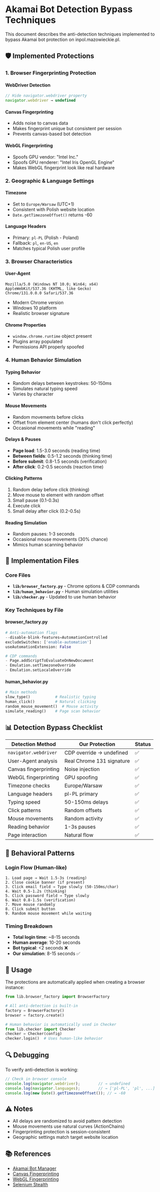 # Akamai Bot Detection Bypass Techniques

This document describes the anti-detection techniques implemented to bypass Akamai bot protection on inpol.mazowieckie.pl.

## 🛡️ Implemented Protections

### 1. Browser Fingerprinting Protection

#### WebDriver Detection
```javascript
// Hide navigator.webdriver property
navigator.webdriver → undefined
```

#### Canvas Fingerprinting
- Adds noise to canvas data
- Makes fingerprint unique but consistent per session
- Prevents canvas-based bot detection

#### WebGL Fingerprinting
- Spoofs GPU vendor: "Intel Inc."
- Spoofs GPU renderer: "Intel Iris OpenGL Engine"
- Makes WebGL fingerprint look like real hardware

### 2. Geographic & Language Settings

#### Timezone
- Set to `Europe/Warsaw` (UTC+1)
- Consistent with Polish website location
- `Date.getTimezoneOffset()` returns -60

#### Language Headers
- Primary: `pl-PL` (Polish - Poland)
- Fallback: `pl`, `en-US`, `en`
- Matches typical Polish user profile

### 3. Browser Characteristics

#### User-Agent
```
Mozilla/5.0 (Windows NT 10.0; Win64; x64) 
AppleWebKit/537.36 (KHTML, like Gecko) 
Chrome/131.0.0.0 Safari/537.36
```
- Modern Chrome version
- Windows 10 platform
- Realistic browser signature

#### Chrome Properties
- `window.chrome.runtime` object present
- Plugins array populated
- Permissions API properly spoofed

### 4. Human Behavior Simulation

#### Typing Behavior
- Random delays between keystrokes: 50-150ms
- Simulates natural typing speed
- Varies by character

#### Mouse Movements
- Random movements before clicks
- Offset from element center (humans don't click perfectly)
- Occasional movements while "reading"

#### Delays & Pauses
- **Page load**: 1.5-3.0 seconds (reading time)
- **Between fields**: 0.5-1.2 seconds (thinking time)
- **Before submit**: 0.8-1.5 seconds (verification)
- **After click**: 0.2-0.5 seconds (reaction time)

#### Clicking Patterns
1. Random delay before click (thinking)
2. Move mouse to element with random offset
3. Small pause (0.1-0.3s)
4. Execute click
5. Small delay after click (0.2-0.5s)

#### Reading Simulation
- Random pauses: 1-3 seconds
- Occasional mouse movements (30% chance)
- Mimics human scanning behavior

## 🔧 Implementation Files

### Core Files
- **`lib/browser_factory.py`** - Chrome options & CDP commands
- **`lib/human_behavior.py`** - Human simulation utilities
- **`lib/checker.py`** - Updated to use human behavior

### Key Techniques by File

#### browser_factory.py
```python
# Anti-automation flags
--disable-blink-features=AutomationControlled
excludeSwitches: ['enable-automation']
useAutomationExtension: False

# CDP commands
- Page.addScriptToEvaluateOnNewDocument
- Emulation.setTimezoneOverride
- Emulation.setLocaleOverride
```

#### human_behavior.py
```python
# Main methods
slow_type()           # Realistic typing
human_click()         # Natural clicking
random_mouse_movement()  # Mouse activity
simulate_reading()    # Page scan behavior
```

## 📊 Detection Bypass Checklist

| Detection Method | Our Protection | Status |
|-----------------|----------------|--------|
| `navigator.webdriver` | CDP override → undefined | ✅ |
| User-Agent analysis | Real Chrome 131 signature | ✅ |
| Canvas fingerprinting | Noise injection | ✅ |
| WebGL fingerprinting | GPU spoofing | ✅ |
| Timezone checks | Europe/Warsaw | ✅ |
| Language headers | pl-PL primary | ✅ |
| Typing speed | 50-150ms delays | ✅ |
| Click patterns | Random offsets | ✅ |
| Mouse movements | Random activity | ✅ |
| Reading behavior | 1-3s pauses | ✅ |
| Page interaction | Natural flow | ✅ |

## 🎯 Behavioral Patterns

### Login Flow (Human-like)
```
1. Load page → Wait 1.5-3s (reading)
2. Close cookie banner (if present)
3. Click email field → Type slowly (50-150ms/char)
4. Wait 0.5-1.2s (thinking)
5. Click password field → Type slowly
6. Wait 0.8-1.5s (verification)
7. Move mouse randomly
8. Click submit button
9. Random mouse movement while waiting
```

### Timing Breakdown
- **Total login time**: ~8-15 seconds
- **Human average**: 10-20 seconds
- **Bot typical**: <2 seconds ❌
- **Our simulation**: 8-15 seconds ✅

## 🚀 Usage

The protections are automatically applied when creating a browser instance:

```python
from lib.browser_factory import BrowserFactory

# All anti-detection is built-in
factory = BrowserFactory()
browser = factory.create()

# Human behavior is automatically used in Checker
from lib.checker import Checker
checker = Checker(config)
checker.login()  # Uses human-like behavior
```

## 🔍 Debugging

To verify anti-detection is working:

```javascript
// Check in browser console
console.log(navigator.webdriver);        // → undefined
console.log(navigator.languages);        // → ['pl-PL', 'pl', ...]
console.log(new Date().getTimezoneOffset()); // → -60
```

## ⚠️ Notes

- All delays are randomized to avoid pattern detection
- Mouse movements use natural curves (ActionChains)
- Fingerprinting protection is session-consistent
- Geographic settings match target website location

## 📚 References

- [Akamai Bot Manager](https://www.akamai.com/products/bot-manager)
- [Canvas Fingerprinting](https://browserleaks.com/canvas)
- [WebGL Fingerprinting](https://browserleaks.com/webgl)
- [Selenium Stealth](https://github.com/diprajpatra/selenium-stealth)
